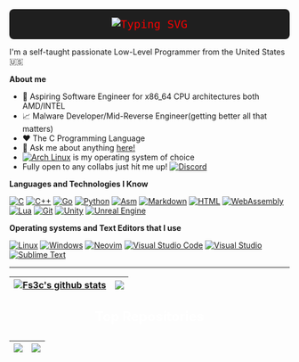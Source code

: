<div style="display: flex; justify-content: center; align-items: center; background-color: #1f1f1f; padding: 15px 20px; border-radius: 8px;">
  <!-- Typing SVG -->
  <a href="https://git.io/typing-svg" style="color: #f70100; font-size: 20px; font-family: 'Fira Code', monospace; text-decoration: none;">
    <img src="https://readme-typing-svg.demolab.com?font=Fira+Code&duration=2000&pause=1000&color=F70100&width=435&lines=Hi%2C+im+fs3cs0ciety!+;Welcome+To+MalDevMedia!+;Hope+you+like+the+new+configs+..." alt="Typing SVG" />
  </a>
</div>

I'm a self-taught passionate Low-Level Programmer from the United States 🇺🇸

**About me**

- 💼 Aspiring Software Engineer for x86_64 CPU architectures both AMD/INTEL
- 📈 Malware Developer/Mid-Reverse Engineer(getting better all that matters)
- ❤️ The C Programming Language
- 💬 Ask me about anything [here!](https://github.com/fs3cs0ciety/fs3cs0ciety/issues)
- [![Arch Linux](https://img.shields.io/badge/Arch%20Linux-1793D1?logo=arch-linux&logoColor=fff)](#)  is my operating system of choice
- Fully open to any collabs just hit me up! [![Discord](https://img.shields.io/badge/Discord-%235865F2.svg?&logo=discord&logoColor=white)](https://discordapp.com/users/d3dsec.ko)

**Languages and Technologies I Know**

[![C](https://img.shields.io/badge/C-00599C?logo=c&logoColor=white)](https://www.learn-c.org/)
[![C++](https://img.shields.io/badge/C++-%2300599C.svg?logo=c%2B%2B&logoColor=white)](https://www.google.com/url?sa=t&source=web&rct=j&opi=89978449&url=https://leetcode.com/discuss/interview-question/3316931/C%252B%252B-Basic-and-Advance-Concepts-Questions-(For-Interview-Preparation)&ved=2ahUKEwj6re_PxYyLAxVyg4kEHd1jGagQFnoECBUQAQ&usg=AOvVaw1EuIQS2Hzn-ixLy8hOuD4E)
[![Go](https://img.shields.io/badge/Go-%2300ADD8.svg?&logo=go&logoColor=white)](https://go.dev/doc/)
[![Python](https://img.shields.io/badge/Python-3776AB?logo=python&logoColor=fff)](https://github.com/openlists/PythonResources)
[![Asm](https://img.shields.io/badge/-Assembly-000?&logo=assemblyscript)](https://www.nasm.us/xdoc/2.16.03/html/nasmdoc0.html)
[![Markdown](https://img.shields.io/badge/Markdown-%23000000.svg?logo=markdown&logoColor=white)](https://github.com/adam-p/markdown-here/wiki/markdown-cheatsheet)
[![HTML](https://img.shields.io/badge/HTML-%23E34F26.svg?logo=html5&logoColor=white)](#)
[![WebAssembly](https://img.shields.io/badge/WebAssembly-654FF0?logo=webassembly&logoColor=fff)](#)
[![Lua](https://img.shields.io/badge/Lua-%232C2D72.svg?logo=lua&logoColor=white)](https://www.lua.org/pil/1.html)
[![Git](https://img.shields.io/badge/Git-F05032?logo=git&logoColor=fff)](https://docs.github.com/en/get-started/start-your-journey/git-and-github-learning-resources)
[![Unity](https://img.shields.io/badge/Unity-%23000000.svg?logo=unity&logoColor=white)](https://unity.com/)
[![Unreal Engine](https://img.shields.io/badge/Unreal%20Engine-%23313131.svg?logo=unrealengine&logoColor=white)](https://www.unrealengine.com/en-US)

**Operating systems and Text Editors that I use**

[![Linux](https://img.shields.io/badge/Linux-FCC624?logo=linux&logoColor=black)](https://github.com/torvalds/linux)
[![Windows](https://custom-icon-badges.demolab.com/badge/Windows-0078D6?logo=windows11&logoColor=white)](https://learn.microsoft.com/en-us/windows/)
[![Neovim](https://img.shields.io/badge/Neovim-57A143?logo=neovim&logoColor=fff)](https://nvchad.com/docs/quickstart/install/)
[![Visual Studio Code](https://custom-icon-badges.demolab.com/badge/Visual%20Studio%20Code-0078d7.svg?logo=vsc&logoColor=white)](https://visualstudio.microsoft.com/downloads/)
[![Visual Studio](https://custom-icon-badges.demolab.com/badge/Visual%20Studio-5C2D91.svg?&logo=visual-studio&logoColor=white)](https://visualstudio.microsoft.com/downloads/)
[![Sublime Text](https://img.shields.io/badge/Sublime%20Text-%23575757.svg?logo=sublime-text&logoColor=important)](https://www.sublimetext.com/download)


---

<!-- Stats Section with GitHub Stats Charts -->

| <a href="https://github.com/fs3cs0ciety"><img align="center" src="https://github-readme-stats.vercel.app/api?username=fs3cs0ciety&show_icons=true&include_all_commits=true&theme=dracula&hide_border=true" alt="Fs3c's github stats" /></a> | <a href="https://github.com/anuraghazra/github-readme-stats"><img align="center" src="https://github-readme-stats.vercel.app/api/top-langs/?username=fs3cs0ciety&layout=compact&theme=tokyonight&hide_border=true" /></a> |
| ------------- | ------------- |

<!-- Top Repositories Section -->
<p align="center" style="font-size: 24px; font-weight: bold; color: white; line-height: 1.6;">Top Repositories</p>

<!-- Repository Pins -->
<p align="center">
  
  | <a href="https://github.com/fs3cs0ciety/Rootkit"><img align="center" src="https://github-readme-stats.vercel.app/api/pin/?username=fs3cs0ciety&repo=Rootkit&show_owner=true&theme=tokyonight" /></a> | <a href="https://github.com/fs3cs0ciety/linux-rootkit"><img align="center" src="https://github-readme-stats.vercel.app/api/pin/?username=fs3cs0ciety&repo=linux-rootkit&show_owner=true&theme=tokyonight" /></a> |
  | ------------- | ------------- |
</p>

<br />


